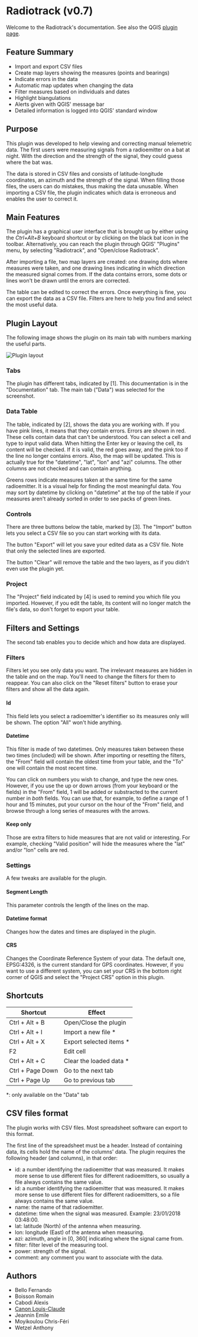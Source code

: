 # Radiotrack (v0.7)

Welcome to the Radiotrack's documentation. See also the QGIS
[plugin page](http://plugins.qgis.org/plugins/Radiotrack/).

## Feature Summary

- Import and export CSV files
- Create map layers showing the measures (points and bearings)
- Indicate errors in the data
- Automatic map updates when changing the data
- Filter measures based on individuals and dates
- Highlight biangulations
- Alerts given with QGIS' message bar
- Detailed information is logged into QGIS' standard window

## Purpose

This plugin was developed to help viewing and correcting manual
telemetric data. The first users were measuring signals from a
radioemitter on a bat at night. With the direction and the strength of
the signal, they could guess where the bat was.

The data is stored in CSV files and consists of latitude-longitude
coordinates, an azimuth and the strength of the signal. When filling
those files, the users can do mistakes, thus making the data unusable.
When importing a CSV file, the plugin indicates which data is
erroneous and enables the user to correct it.

## Main Features

The plugin has a graphical user interface that is brought up by either
using the _Ctrl+Alt+B_ keyboard shortcut or by clicking on
the black bat icon in the toolbar. Alternatively, you can reach the
plugin through QGIS' "Plugins" menu, by selecting "Radiotrack", and
"Open/close Radiotrack".

After importing a file, two map layers are created: one drawing dots
where measures were taken, and one drawing lines indicating in which
direction the measured signal comes from. If the data contains errors,
some dots or lines won't be drawn until the errors are corrected.

The table can be edited to correct the errors. Once everything is
fine, you can export the data as a CSV file. Filters are here to help
you find and select the most useful data.

## Plugin Layout

The following image shows the plugin on its main tab with numbers
marking the useful parts.

![Plugin layout](Documentation/images/main.png)

### Tabs

The plugin has different tabs, indicated by [1]. This documentation is
in the "Documentation" tab. The main tab ("Data") was selected for the
screenshot.

### Data Table

The table, indicated by [2], shows the data you are working with. If
you have pink lines, it means that they contain errors. Errors are
shown in red. These cells contain data that can't be understood. You
can select a cell and type to input valid data. When hitting the Enter
key or leaving the cell, its content will be checked. If it is valid,
the red goes away, and the pink too if the line no longer contains
errors. Also, the map will be updated. This is actually true for the
"datetime", "lat", "lon" and "azi" columns. The other columns are not
checked and can contain anything.

Greens rows indicate measures taken at the same time for the same
radioemitter. It is a visual help for finding the most meaningful
data. You may sort by datetime by clicking on "datetime" at the top of
the table if your measures aren't already sorted in order to see packs
of green lines.

### Controls

There are three buttons below the table, marked by [3]. The "Import"
button lets you select a CSV file so you can start working with its
data.

The button "Export" will let you save your edited data as a CSV file.
Note that only the selected lines are exported.

The button "Clear" will remove the table and the two layers, as if you
didn't even use the plugin yet.

### Project

The "Project" field indicated by [4] is used to remind you which file
you imported. However, if you edit the table, its content will no
longer match the file's data, so don't forget to export your table.


## Filters and Settings

The second tab enables you to decide which and how data are displayed.

### Filters

Filters let you see only data you want. The irrelevant measures are
hidden in the table and on the map. You'll need to change the filters
for them to reappear. You can also click on the "Reset filters" button
to erase your filters and show all the data again.

#### Id

This field lets you select a radioemitter's identifier so its measures
only will be shown. The option "All" won't hide anything.

#### Datetime

This filter is made of two datetimes. Only measures taken between
these two times (included) will be shown. After importing or resetting
the filters, the "From" field will contain the oldest time from your
table, and the "To" one will contain the most recent time.

You can click on numbers you wish to change, and type the new ones.
However, if you use the up or down arrows (from your keyboard or the
fields) in the "From" field, 1 will be added or substracted to the
current number in <em>both</em> fields. You can use that, for example,
to define a range of 1 hour and 15 minutes, put your cursor on the
hour of the "From" field, and browse through a long series of measures
with the arrows.

#### Keep only

Those are extra filters to hide measures that are not valid or
interesting. For example, checking "Valid position" will hide the
measures where the "lat" and/or "lon" cells are red.

### Settings

A few tweaks are available for the plugin.

#### Segment Length

This parameter controls the length of the lines on the map.

#### Datetime format

Changes how the dates and times are displayed in the plugin.

#### CRS

Changes the Coordinate Reference System of your data. The default one,
EPSG:4326, is the current standard for GPS coordinates. However, if
you want to use a different system, you can set your CRS in the bottom
right corner of QGIS and select the "Project CRS" option in this
plugin.

## Shortcuts

| Shortcut         | Effect                  |
| ---------------- |-------------------------|
| Ctrl + Alt + B   | Open/Close the plugin   |
| Ctrl + Alt + I   | Import a new file     * |
| Ctrl + Alt + X   | Export selected items * |
| F2               | Edit cell               |
| Ctrl + Alt + C   | Clear the loaded data * |
| Ctrl + Page Down | Go to the next tab      |
| Ctrl + Page Up   | Go to previous tab      |

*: only available on the "Data" tab

## CSV files format

The plugin works with CSV files. Most spreadsheet software can export
to this format.

The first line of the spreadsheet must be a header. Instead of
containing data, its cells hold the name of the columns' data. The
plugin requires the following header (and columns), in that order:

- id: a number identifying the radioemitter that was measured. It
  makes more sense to use different files for different radioemitters,
  so usually a file always contains the same value.
- id: a number identifying the radioemitter that was measured. It
  makes more sense to use different files for different radioemitters,
  so a file always contains the same value.
- name: the name of that radioemitter.
- datetime: time when the signal was measured. Example: 23/01/2018
  03:48:00.
- lat: latitude (North) of the antenna when measuring.
- lon: longitude (East) of the antenna when measuring.
- azi: azimuth, angle in [0, 360[ indicating where the signal came from.
- filter: filter level of the measuring tool.
- power: strength of the signal.
- comment: any comment you want to associate with the data.

## Authors

- Bello Fernando
- Boisson Romain
- Cabodi Alexis
- [Canon Louis-Claude](http://lccanon.free.fr/)
- Jeannin Emile
- Moyikoulou Chris-Féri
- Wetzel Anthony
